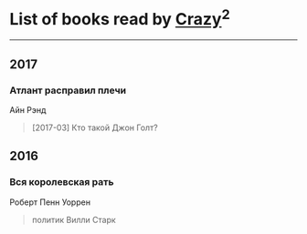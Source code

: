 # List of books read by [Crazy](https://www.facebook.com/app_scoped_user_id/1724160371208898/)<sup>2</sup>
---

## 2017

### Атлант расправил плечи
Айн Рэнд
> [2017-03] Кто такой Джон Голт?



## 2016

### Вся королевская рать
Роберт Пенн Уоррен
> политик Вилли Старк




